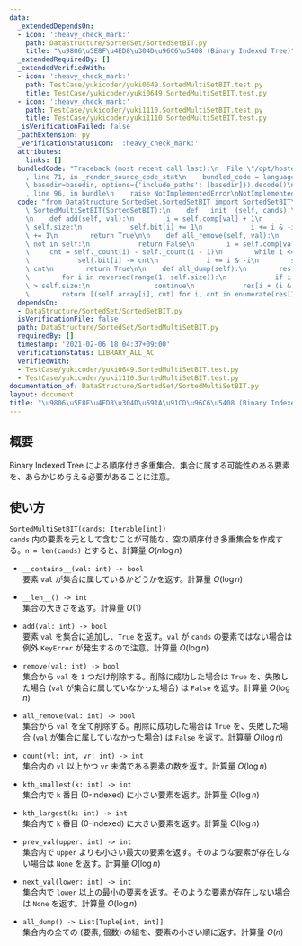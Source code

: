 ```yaml
---
data:
  _extendedDependsOn:
  - icon: ':heavy_check_mark:'
    path: DataStructure/SortedSet/SortedSetBIT.py
    title: "\u9806\u5E8F\u4ED8\u304D\u96C6\u5408 (Binary Indexed Tree)"
  _extendedRequiredBy: []
  _extendedVerifiedWith:
  - icon: ':heavy_check_mark:'
    path: TestCase/yukicoder/yuki0649.SortedMultiSetBIT.test.py
    title: TestCase/yukicoder/yuki0649.SortedMultiSetBIT.test.py
  - icon: ':heavy_check_mark:'
    path: TestCase/yukicoder/yuki1110.SortedMultiSetBIT.test.py
    title: TestCase/yukicoder/yuki1110.SortedMultiSetBIT.test.py
  _isVerificationFailed: false
  _pathExtension: py
  _verificationStatusIcon: ':heavy_check_mark:'
  attributes:
    links: []
  bundledCode: "Traceback (most recent call last):\n  File \"/opt/hostedtoolcache/Python/3.9.5/x64/lib/python3.9/site-packages/onlinejudge_verify/documentation/build.py\"\
    , line 71, in _render_source_code_stat\n    bundled_code = language.bundle(stat.path,\
    \ basedir=basedir, options={'include_paths': [basedir]}).decode()\n  File \"/opt/hostedtoolcache/Python/3.9.5/x64/lib/python3.9/site-packages/onlinejudge_verify/languages/python.py\"\
    , line 96, in bundle\n    raise NotImplementedError\nNotImplementedError\n"
  code: "from DataStructure.SortedSet.SortedSetBIT import SortedSetBIT\n\n\nclass\
    \ SortedMultiSetBIT(SortedSetBIT):\n    def __init__(self, cands):\n        super().__init__(cands)\n\
    \n    def add(self, val):\n        i = self.comp[val] + 1\n        while i <=\
    \ self.size:\n            self.bit[i] += 1\n            i += i & -i\n        self.cnt\
    \ += 1\n        return True\n\n    def all_remove(self, val):\n        if val\
    \ not in self:\n            return False\n        i = self.comp[val] + 1\n   \
    \     cnt = self._count(i) - self._count(i - 1)\n        while i <= self.size:\n\
    \            self.bit[i] -= cnt\n            i += i & -i\n        self.cnt -=\
    \ cnt\n        return True\n\n    def all_dump(self):\n        res = self.bit[:]\n\
    \        for i in reversed(range(1, self.size)):\n            if i + (i & -i)\
    \ > self.size:\n                continue\n            res[i + (i & -i)] -= res[i]\n\
    \        return [(self.array[i], cnt) for i, cnt in enumerate(res[1:]) if cnt]\n"
  dependsOn:
  - DataStructure/SortedSet/SortedSetBIT.py
  isVerificationFile: false
  path: DataStructure/SortedSet/SortedMultiSetBIT.py
  requiredBy: []
  timestamp: '2021-02-06 18:04:37+09:00'
  verificationStatus: LIBRARY_ALL_AC
  verifiedWith:
  - TestCase/yukicoder/yuki0649.SortedMultiSetBIT.test.py
  - TestCase/yukicoder/yuki1110.SortedMultiSetBIT.test.py
documentation_of: DataStructure/SortedSet/SortedMultiSetBIT.py
layout: document
title: "\u9806\u5E8F\u4ED8\u304D\u591A\u91CD\u96C6\u5408 (Binary Indexed Tree)"
---
```

## 概要
Binary Indexed Tree による順序付き多重集合。集合に属する可能性のある要素を、あらかじめ与える必要があることに注意。

## 使い方
`SortedMultiSetBIT(cands: Iterable[int])`  
`cands` 内の要素を元として含むことが可能な、空の順序付き多重集合を作成する。`n = len(cands)` とすると、計算量 $O(n \log n)$

- `__contains__(val: int) -> bool`  
要素 `val` が集合に属しているかどうかを返す。計算量 $O(\log n)$

- `__len__() -> int`  
集合の大きさを返す。計算量 $O(1)$

- `add(val: int) -> bool`  
要素 `val` を集合に追加し、`True` を返す。`val` が `cands` の要素ではない場合は例外 `KeyError` が発生するので注意。計算量 $O(\log n)$

- `remove(val: int) -> bool`  
集合から `val` を `1` つだけ削除する。削除に成功した場合は `True` を、失敗した場合 (`val` が集合に属していなかった場合) は `False` を返す。計算量 $O(\log n)$

- `all_remove(val: int) -> bool`  
集合から `val` を全て削除する。削除に成功した場合は `True` を、失敗した場合 (`val` が集合に属していなかった場合) は `False` を返す。計算量 $O(\log n)$

- `count(vl: int, vr: int) -> int`  
集合内の `vl` 以上かつ `vr` 未満である要素の数を返す。計算量 $O(\log n)$

- `kth_smallest(k: int) -> int`  
集合内で `k` 番目 (0-indexed) に小さい要素を返す。計算量 $O(\log n)$

- `kth_largest(k: int) -> int`  
集合内で `k` 番目 (0-indexed) に大きい要素を返す。計算量 $O(\log n)$

- `prev_val(upper: int) -> int`  
集合内で `upper` よりも小さい最大の要素を返す。そのような要素が存在しない場合は `None` を返す。計算量 $O(\log n)$

- `next_val(lower: int) -> int`  
集合内で `lower` 以上の最小の要素を返す。そのような要素が存在しない場合は `None` を返す。計算量 $O(\log n)$

- `all_dump() -> List[Tuple[int, int]]`  
集合内の全ての (要素, 個数) の組を、要素の小さい順に返す。計算量 $O(n)$
